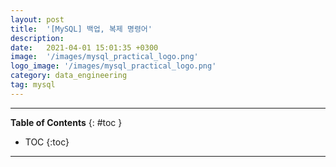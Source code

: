 ```yaml
---
layout: post
title:  '[MySQL] 백업, 복제 명령어'
description: 
date:   2021-04-01 15:01:35 +0300
image:  '/images/mysql_practical_logo.png'
logo_image: '/images/mysql_practical_logo.png'
category: data_engineering
tag: mysql
---
```


---
**Table of Contents**
{: #toc }
*  TOC
{:toc}

---

